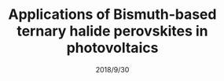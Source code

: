 ---
title: "Applications of Bismuth-based ternary halide perovskites in photovoltaics"
collection: talks
type: "Talk"
#permalink: /talks/2014-02-01-talk-2
venue: "4th International Conference on Perovskite Solar Cells and Optoelectronics (PSCO)"
date: 2018/9/30
location: "Laussane, Switzerland"
---